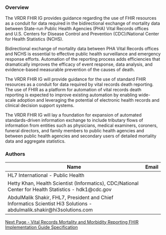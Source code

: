 ### Overview

The VRDR FHIR IG provides guidance regarding the use of FHIR resources as a conduit for data required in the bidirectional exchange of mortality data between State-run Public Health Agencies (PHA) Vital Records offices and U.S. Centers for Disease Control and Prevention (CDC)/National Center for Health Statistics (NCHS).

Bidirectional exchange of mortality data between PHA Vital Records offices and NCHS is essential to effective public health surveillance and emergency response efforts. Automation of the reporting process adds efficiencies that dramatically improves the efficacy of event response, data analysis, and evidence-based measurable prevention of the causes of death.

The VRDR FHIR IG will provide guidance for the use of standard FHIR resources as a conduit for data required by vital records death reporting. The use of FHIR as a platform for automation of vital records death reporting is expected to improve existing automation by enabling wide-scale adoption and leveraging the potential of electronic health records and clinical decision support systems.

The VRDR FHIR IG will lay a foundation for expansion of automated standards-driven information exchange to include tributary flows of information from entities such as physicians, medical examiners, coroners, funeral directors, and family members to public health agencies and between public health agencies and secondary users of detailed mortality data and aggregate statistics.



### Authors

<table>
<thead>
<tr>
<th>Name</th>
<th>Email</th>
</tr>
</thead>
<tbody>
<tr>
<td>HL7 International - Public Health</td>
<td></td>
</tr>
<tr>
<td>Hetty Khan, Health Scientist (Informatics), CDC/National Center for Health Statistics - hdk1@cdc.gov</td>
<td></td>
</tr>
<tr>
<td>AbdulMalik Shakir, FHL7, President and Chief Informatics Scientist Hi3 Solutions - abdulmalik.shakir@hi3solutions.com</td>
<td></td>
</tr>
</tbody>
</table>




[Next Page - Vital Records Mortality and Morbidity Reporting FHIR Implementation Guide Specification](VitalRecordsMortalityandMorbidityReportingFHIRImplementationGuideSpecification.html)